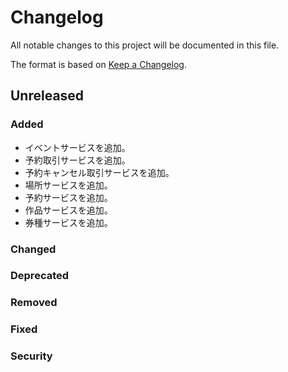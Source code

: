# Changelog

All notable changes to this project will be documented in this file.

The format is based on [Keep a Changelog](http://keepachangelog.com/).

## Unreleased

### Added

- イベントサービスを追加。
- 予約取引サービスを追加。
- 予約キャンセル取引サービスを追加。
- 場所サービスを追加。
- 予約サービスを追加。
- 作品サービスを追加。
- 券種サービスを追加。

### Changed

### Deprecated

### Removed

### Fixed

### Security
